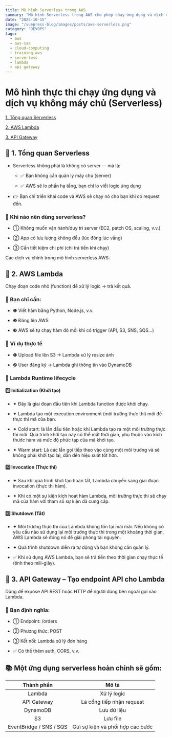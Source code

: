 ```yaml
---
title: Mô hình Serverless trong AWS
summary: "Mô hình Serverless trong AWS cho phép chạy ứng dụng và dịch vụ mà không cần quản lý máy chủ, giúp nhà phát triển tập trung vào logic nghiệp vụ thay vì hạ tầng."
date: "2025-10-15"
image: "/vuepress-blog/images/posts/aws-serverless.png"
category: "DEVOPS"
tags:
  - aws
  - aws-saa
  - cloud-computing
  - training-aws
  - serverless
  - lambda
  - api gateway
---
```


# Mô hình thực thi chạy ứng dụng và dịch vụ không máy chủ (Serverless)

[1. Tổng quan Serverless](#1)

[2. AWS Lambda](#2)

[3. API Gateway](#3)

<a name="1"></a>

## 📌 1. Tổng quan Serverless

- Serverless không phải là không có server — mà là:

  - ✅ Bạn không cần quản lý máy chủ (server)

  - ✅ AWS sẽ lo phần hạ tầng, bạn chỉ lo viết logic ứng dụng

- 👉 Bạn chỉ triển khai code và AWS sẽ chạy nó cho bạn khi có request đến.

### 🔹 Khi nào nên dùng serverless?

- ➀ Không muốn vận hành/duy trì server (EC2, patch OS, scaling, v.v.)

- ➁ App có lưu lượng không đều (lúc đông lúc vắng)

- ➂ Cần tiết kiệm chi phí (chỉ trả tiền khi chạy)

Các dịch vụ chính trong mô hình serverless AWS:

<a name="2"></a>

## 📌 2. AWS Lambda

Chạy đoạn code nhỏ (function) để xử lý logic → trả kết quả.

### 🔹 Bạn chỉ cần:

- ❶ Viết hàm bằng Python, Node.js, v.v.

- ❷ Đăng lên AWS

- ❸ AWS sẽ tự chạy hàm đó mỗi khi có trigger (API, S3, SNS, SQS...)

### 🔹 Ví dụ thực tế

- ❶ Upload file lên S3 → Lambda xử lý resize ảnh

- ❷ User đăng ký → Lambda ghi thông tin vào DynamoDB

### 🔹 Lambda Runtime lifecycle

#### 1️⃣ Initialization (Khởi tạo)

- ✦ Đây là giai đoạn đầu tiên khi Lambda function được khởi chạy.

- ✦ Lambda tạo một execution environment (môi trường thực thi) mới để thực thi mã của bạn.

- ✦ Cold start: là lần đầu tiên hoặc khi Lambda tạo ra một môi trường thực thi mới. Quá trình khởi tạo này có thể mất thời gian, phụ thuộc vào kích thước hàm và mức độ phức tạp của mã khởi tạo.

- ✦ Warm start: Là các lần gọi tiếp theo vào cùng một môi trường và sẽ không phải khởi tạo lại, dẫn đến hiệu suất tốt hơn.

#### 2️⃣ Invocation (Thực thi)

- ✦ Sau khi quá trình khởi tạo hoàn tất, Lambda chuyển sang giai đoạn invocation (thực thi hàm).

- ✦ Khi có một sự kiện kích hoạt hàm Lambda, môi trường thực thi sẽ chạy mã của hàm với tham số sự kiện đã cung cấp.

#### 3️⃣ Shutdown (Tắt)

- ✦ Môi trường thực thi của Lambda không tồn tại mãi mãi. Nếu không có yêu cầu nào sử dụng lại môi trường thực thi trong một khoảng thời gian, AWS Lambda sẽ đóng nó để giải phóng tài nguyên.

- ✦ Quá trình shutdown diễn ra tự động và bạn không cần quản lý.

- ✅ Khi sử dụng AWS Lambda, bạn sẽ trả tiền theo thời gian chạy thực tế (tính theo mili-giây).

<a name="3"></a>

## 📌 3. API Gateway – Tạo endpoint API cho Lambda

Dùng để expose API REST hoặc HTTP để người dùng bên ngoài gọi vào Lambda.

### 🔹 Bạn định nghĩa:

- ➀ Endpoint: /orders

- ➁ Phương thức: POST

- ➂ Kết nối: Lambda xử lý đơn hàng

- ✅ Có thể thêm auth, CORS, v.v.

## 📚 Một ứng dụng serverless hoàn chỉnh sẽ gồm:

|       Thành phần        |              Mô tả               |
| :---------------------: | :------------------------------: |
|         Lambda          |           Xử lý logic            |
|       API Gateway       |    Là cổng tiếp nhận request     |
|        DynamoDB         |           Lưu dữ liệu            |
|           S3            |             Lưu file             |
| EventBridge / SNS / SQS | Gửi sự kiện và phối hợp các bước |

